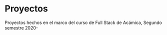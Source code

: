 # Proyectos
Proyectos hechos en el marco del curso de Full Stack de Acámica, Segundo semestre 2020-
